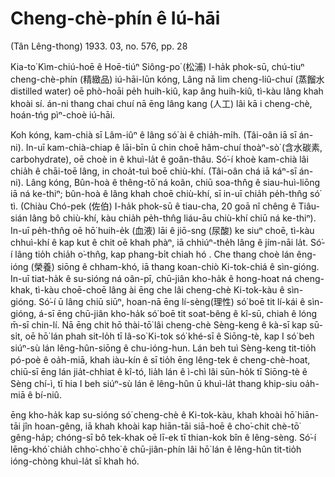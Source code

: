 # Cheng-chè-phín ê Iú-hāi

(Tân Lêng-thong)
1933. 03, no. 576, pp. 28

Kia-to͘ Kìm-chiú-hoē ê Hoē-tiúⁿ Siông-po͘ (松浦) I-ha̍k phok-sū, chú-tiuⁿ cheng-chè-phín (精緻品) iú-hāi-lūn kóng, Lâng nā lim cheng-liû-chuí (蒸餾水 distilled water) oē phò-hoāi pe̍h huih-kiû, kap âng huih-kiû, tì-kàu lâng khah khoài sí. án-ni thang chai chuí nā ēng lâng kang (人工) lâi kā i cheng-chè, hoán-tńg pìⁿ-choè iú-hāi.

Koh kóng, kam-chià sī Lâm-iûⁿ ê lâng só͘ ài ê chia̍h-mi̍h. (Tâi-oân iā sī án-ni). In-uī kam-chià-chiap ê lāi-bīn ū chin choē hâm-chuí thoàⁿ-sò͘ (含水碳素, carbohydrate), oē choè in ê khuì-la̍t ê goân-thâu. Só͘-í khoè kam-chià lâi chia̍h ê chāi-toē lâng, in choa̍t-tuì boē chiù-khí. (Tâi-oân chá iā káⁿ-sī án-ni). Lâng kóng, Bûn-hoà ê thêng-tō͘ ná koân, chiū soa-thn̂g ê siau-huì-liōng iā ná ke-thiⁿ; bûn-hoà ê lâng khah choē chiù-khí, sī in-uī chia̍h pe̍h-thn̂g só͘ tì. (Chiàu Chó-pek (佐伯) I-ha̍k phok-sū ê tiau-cha, 20 goā nî chêng ê Tiâu-sián lâng bô chiù-khí, kàu chia̍h pe̍h-thn̂g liáu-āu chiù-khí chiū ná ke-thiⁿ). In-uī pe̍h-thn̂g oē hō͘ huih-e̍k (血液) lāi ê jiō-sng (尿酸) ke siuⁿ choē, tì-kàu chhuì-khí ê kap kut ê chit oē khah phàⁿ, iā chhiúⁿ-the̍h lâng ê jím-nāi la̍t. Só͘-í lâng tio̍h chia̍h o͘-thn̂g, kap phang-bi̍t chiah hó
.
Che thang choè lán êng-ióng (榮養) siōng ê chham-khó, iā thang koan-chiò Ki-tok-chiá ê sìn-gióng. In-uī tiat-ha̍k ê su-sióng ná oân-pī, chū-jiân kho-ha̍k ê hong-hoat ná cheng-khak, tì-kàu choē-choē lâng ài ēng che lâi cheng-chè Ki-tok-kàu ê sìn-gióng. Só͘-í ū lâng chiū siūⁿ, hoan-nā ēng lí-sèng(理性) só͘ boē tit lí-kái ê sìn-gióng, á-sī ēng chū-jiân kho-ha̍k só͘ boē tit soat-bêng ê kî-sū, chiah ê lóng m̄-sī chin-lí. Nā ēng chit hō thài-tō͘ lâi cheng-chè Sèng-keng ê kà-sī kap sū-si̍t, oē hō͘ lán phah sit-lo̍h tī Iâ-so͘ Ki-tok só͘ khé-sī ê Siōng-tè, kap I só͘ beh siúⁿ-sù lán lêng-hûn-siōng ê chu-ióng-hun. Lán beh tuì Sèng-keng tit-tio̍h pó-poè ê oa̍h-miā, khah iàu-kín ê sī tio̍h ēng lêng-tek ê cheng-chè-hoat, chiū-sī ēng lán jia̍t-chhiat ê kî-tó, lia̍h lán ê ì-chì lâi sūn-ho̍k tī Siōng-tè ê Sèng chí-ì, tī hia I beh siúⁿ-sù lán ê lêng-hûn ū khuì-la̍t thang khip-siu oa̍h-miā ê bí-niû.

ēng kho-ha̍k kap su-sióng só͘ cheng-chè ê Ki-tok-kàu, khah khoài hō͘ hiān-tāi jîn hoan-gêng, iā khah khoài kap hiān-tāi siā-hoē ê cho͘-chit chè-tō͘ gêng-ha̍p; chóng-sī bô tek-khak oē lī-ek tī thian-kok bîn ê lêng-sèng. Só͘-í lēng-khó͘ chia̍h chho͘-chho͘ ê chū-jiân-phín lâi hō͘ lán ê lêng-hûn tit-tio̍h ióng-chòng khuì-la̍t sī khah hó.
